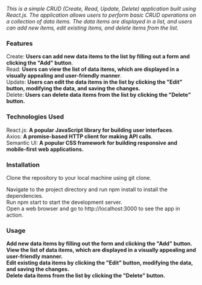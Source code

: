 *This is a simple CRUD (Create, Read, Update, Delete) application built using React.js. The application allows users to perform basic CRUD operations on a collection of data items. The data items are displayed in a list, and users can add new items, edit existing items, and delete items from the list.*

### Features

Create: **Users can add new data items to the list by filling out a form and clicking the "Add" button**.<br>
Read:  **Users can view the list of data items, which are displayed in a visually appealing and user-friendly manner**.<br>
Update: **Users can edit the data items in the list by clicking the "Edit" button, modifying the data, and saving the changes.**<br>
Delete: **Users can delete data items from the list by clicking the "Delete" button.**<br>

### Technologies Used
React.js: **A popular JavaScript library for building user interfaces**.<br>
Axios: **A promise-based HTTP client for making API calls**.<br>
Semantic UI: **A popular CSS framework for building responsive and mobile-first web applications.** <br>

### Installation
Clone the repository to your local machine using git clone.<br>

Navigate to the project directory and run npm install to install the dependencies.<br>
Run npm start to start the development server.<br>
Open a web browser and go to http://localhost:3000 to see the app in action.<br>

### Usage
**Add new data items by filling out the form and clicking the "Add" button.<br>
View the list of data items, which are displayed in a visually appealing and user-friendly manner.<br>
Edit existing data items by clicking the "Edit" button, modifying the data, and saving the changes.<br>
Delete data items from the list by clicking the "Delete" button.**<br>
